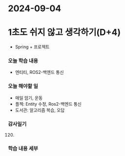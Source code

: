 # 2024-09-04

# 1초도 쉬지 않고 생각하기(D+4)
-  Spring + 프로젝트

### 오늘 학습 내용
- 엔티티, ROS2-백엔드 통신

### 오늘 해야할 일
- 매일 암기, 운동
- 플젝: Entity 수정, Ros2-백엔드 통신
- 도서관: 알고리즘 복습, 오답


### 감사일기
120. 

### 학습 내용 세부
